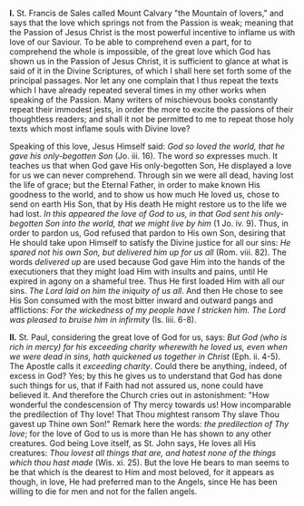 
**I\.** St. Francis de Sales called Mount Calvary \"the Mountain of lovers,\" and says that the love which springs not from the Passion is weak; meaning that the Passion of Jesus Christ is the most powerful incentive to inflame us with love of our Saviour. To be able to comprehend even a part, for to comprehend the whole is impossible, of the great love which God has shown us in the Passion of Jesus Christ, it is sufficient to glance at what is said of it in the Divine Scriptures, of which I shall here set forth some of the principal passages. Nor let any one complain that I thus repeat the texts which I have already repeated several times in my other works when speaking of the Passion. Many writers of mischievous books constantly repeat their immodest jests, in order the more to excite the passions of their thoughtless readers; and shall it not be permitted to me to repeat those holy texts which most inflame souls with Divine love?

Speaking of this love, Jesus Himself said: *God so loved the world, that he gave his only-begotten Son* (Jo. iii. 16). The word *so* expresses much. It teaches us that when God gave His only-begotten Son, He displayed a love for us we can never comprehend. Through sin we were all dead, having lost the life of grace; but the Eternal Father, in order to make known His goodness to the world, and to show us how much He loved us, chose to send on earth His Son, that by His death He might restore us to the life we had lost. *In this appeared the love of God to us, in that God sent his only-begotten Son into the world, that we might live by him* (1 Jo. iv. 9). Thus, in order to pardon us, God refused that pardon to His own Son, desiring that He should take upon Himself to satisfy the Divine justice for all our sins: *He spared not his own Son, but delivered him up for us all* (Rom. viii. 82). The words *delivered up* are used because God gave Him into the hands of the executioners that they might load Him with insults and pains, until He expired in agony on a shameful tree. Thus He first loaded Him with all our sins. *The Lord laid on him the iniquity of us all*. And then He chose to see His Son consumed with the most bitter inward and outward pangs and afflictions: *For the wickedness of my people have I stricken him. The Lord was pleased to bruise him in infirmity* (Is. liii. 6-8).

**II\.** St. Paul, considering the great love of God for us, says: *But God (who is rich in mercy) for his exceeding charity wherewith he loved us, even when we were dead in sins, hath quickened us together in Christ* (Eph. ii. 4-5). The Apostle calls it *exceeding charity*. Could there be anything, indeed, of excess in God? Yes; by this he gives us to understand that God has done such things for us, that if Faith had not assured us, none could have believed it. And therefore the Church cries out in astonishment: \"How wonderful the condescension of Thy mercy towards us! How incomparable the predilection of Thy love! That Thou mightest ransom Thy slave Thou gavest up Thine own Son!\" Remark here the words: *the predilection of Thy love*; for the love of God to us is more than He has shown to any other creatures. God being Love itself, as St. John says, He loves all His creatures: *Thou lovest all things that are, and hatest none of the things which thou hast made* (Wis. xi. 25). But the love He bears to man seems to be that which is the dearest to Him and most beloved, for it appears as though, in love, He had preferred man to the Angels, since He has been willing to die for men and not for the fallen angels.

